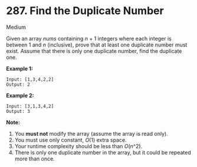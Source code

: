 # 287. Find the Duplicate Number

Medium

Given an array *nums* containing *n* + 1 integers where each integer is between 1 and *n*  (inclusive), prove that at least one duplicate number must exist.  Assume that there is only one duplicate number, find the duplicate one.

**Example 1:**

```
Input: [1,3,4,2,2]
Output: 2
```

**Example 2:**

```
Input: [3,1,3,4,2]
Output: 3
```

**Note:**

1. You **must not** modify the array (assume the array is read only).
2. You must use only constant, *O*(1) extra space.
3. Your runtime complexity should be less than *O*(*n*^2).
4. There is only one duplicate number in the array, but it could be repeated more than once.